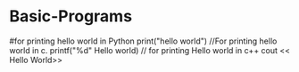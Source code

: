 # Basic-Programs
#for printing hello world in Python
print("hello world")
//For printing hello world in c.
printf("%d" Hello world)
// for printing Hello world in c++
cout << Hello World>>
